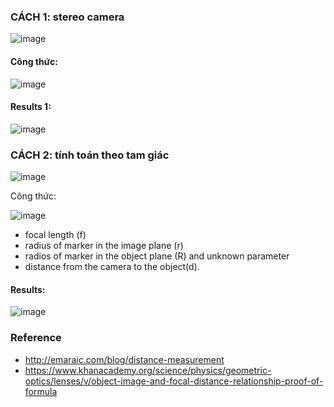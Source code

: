 ### CÁCH 1: stereo camera
![image](https://github.com/nam157/ai4theblind/blob/main/distance_measure/Images/AnhDoAn.png)
#### Công thức: 
![image](https://github.com/nam157/ai4theblind/blob/main/distance_measure/Images/congthuc.png)

#### Results 1:

![image](https://github.com/nam157/ai4theblind/blob/main/distance_measure/Images/ezgif-1-538cc99cb6.gif)


### CÁCH 2: tính toán theo tam giác
![image](https://user-images.githubusercontent.com/72034584/161086094-8c802bf8-e915-4cc7-b2c3-389bba45c969.png)

Công thức: 

![image](https://user-images.githubusercontent.com/72034584/161089684-14436672-82dc-447e-a14d-c069b37068b7.png)


* focal length (f)
* radius of marker in the image plane (r) 
* radios of marker in the object plane (R) and unknown parameter
* distance from the camera to the object(d).



#### Results:
![image](https://github.com/nam157/ai4theblind/blob/main/distance_measure/Images/ezgif-5-f0d2ef8c9d.gif)

### Reference
* http://emaraic.com/blog/distance-measurement
* https://www.khanacademy.org/science/physics/geometric-optics/lenses/v/object-image-and-focal-distance-relationship-proof-of-formula
